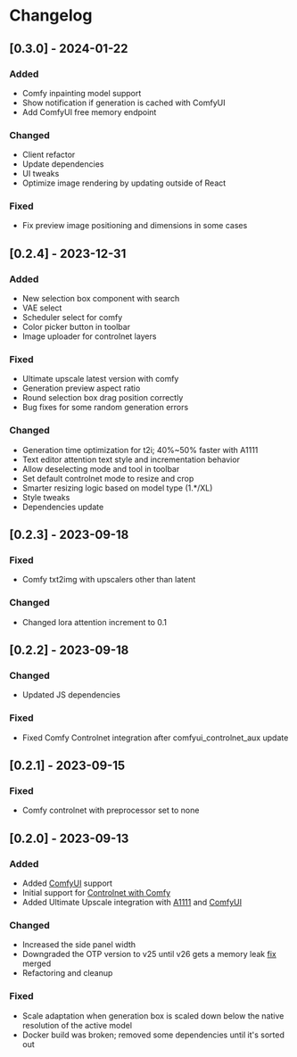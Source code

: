 # Changelog

## [0.3.0] - 2024-01-22

### Added

- Comfy inpainting model support
- Show notification if generation is cached with ComfyUI
- Add ComfyUI free memory endpoint

### Changed

- Client refactor
- Update dependencies
- UI tweaks
- Optimize image rendering by updating outside of React

### Fixed

- Fix preview image positioning and dimensions in some cases

## [0.2.4] - 2023-12-31

### Added

- New selection box component with search
- VAE select
- Scheduler select for comfy
- Color picker button in toolbar
- Image uploader for controlnet layers

### Fixed

- Ultimate upscale latest version with comfy
- Generation preview aspect ratio
- Round selection box drag position correctly
- Bug fixes for some random generation errors

### Changed

- Generation time optimization for t2i; 40%~50% faster with A1111
- Text editor attention text style and incrementation behavior
- Allow deselecting mode and tool in toolbar
- Set default controlnet mode to resize and crop
- Smarter resizing logic based on model type (1.*/XL)
- Style tweaks
- Dependencies update

## [0.2.3] - 2023-09-18

### Fixed

- Comfy txt2img with upscalers other than latent
 
### Changed

- Changed lora attention increment to 0.1

## [0.2.2] - 2023-09-18

### Changed

- Updated JS dependencies

### Fixed

- Fixed Comfy Controlnet integration after comfyui_controlnet_aux update

## [0.2.1] - 2023-09-15

### Fixed

- Comfy controlnet with preprocessor set to none

## [0.2.0] - 2023-09-13

### Added

- Added [ComfyUI](https://github.com/comfyanonymous/ComfyUI) support
- Initial support for [Controlnet with Comfy](https://github.com/Fannovel16/comfyui_controlnet_aux)
- Added Ultimate Upscale integration with [A1111](https://github.com/Coyote-A/ultimate-upscale-for-automatic1111) and [ComfyUI](https://github.com/ssitu/ComfyUI_UltimateSDUpscale)

### Changed

- Increased the side panel width
- Downgraded the OTP version to v25 until v26 gets a memory leak [fix](https://github.com/erlang/otp/issues/7292#issuecomment-1688181562) merged
- Refactoring and cleanup

### Fixed

- Scale adaptation when generation box is scaled down below the native resolution of the active model
- Docker build was broken; removed some dependencies until it's sorted out

